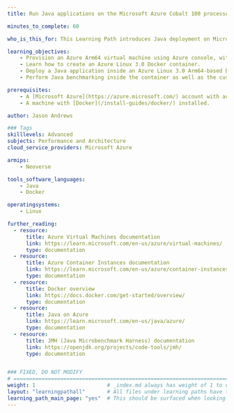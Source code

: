 ```yaml
---
title: Run Java applications on the Microsoft Azure Cobalt 100 processors 

minutes_to_complete: 60   

who_is_this_for: This Learning Path introduces Java deployment on Microsoft Azure Cobalt 100 (Arm-based) virtual machines. It is designed for developers migrating Java applications from x86_64 to Arm with minimal or no changes.

learning_objectives: 
    - Provision an Azure Arm64 virtual machine using Azure console, with Ubuntu as the base image.
    - Learn how to create an Azure Linux 3.0 Docker container.
    - Deploy a Java application inside an Azure Linux 3.0 Arm64-based Docker container and an Azure Linux 3.0 custom-image-based Azure virtual machine.
    - Perform Java benchmarking inside the container as well as the custom virtual machine.

prerequisites:
    - A [Microsoft Azure](https://azure.microsoft.com/) account with access to Cobalt 100 based instances (Dpsv6). 
    - A machine with [Docker](/install-guides/docker/) installed.

author: Jason Andrews

### Tags
skilllevels: Advanced
subjects: Performance and Architecture
cloud_service_providers: Microsoft Azure

armips:
    - Neoverse

tools_software_languages:
    - Java
    - Docker

operatingsystems:
    - Linux

further_reading:
  - resource:
      title: Azure Virtual Machines documentation
      link: https://learn.microsoft.com/en-us/azure/virtual-machines/
      type: documentation
  - resource:
      title: Azure Container Instances documentation
      link: https://learn.microsoft.com/en-us/azure/container-instances/
      type: documentation
  - resource:
      title: Docker overview
      link: https://docs.docker.com/get-started/overview/
      type: documentation
  - resource:
      title: Java on Azure
      link: https://learn.microsoft.com/en-us/java/azure/
      type: documentation
  - resource:
      title: JMH (Java Microbenchmark Harness) documentation
      link: https://openjdk.org/projects/code-tools/jmh/
      type: documentation


### FIXED, DO NOT MODIFY
# ================================================================================
weight: 1                       # _index.md always has weight of 1 to order correctly
layout: "learningpathall"       # All files under learning paths have this same wrapper
learning_path_main_page: "yes"  # This should be surfaced when looking for related content. Only set for _index.md of learning path content.
---
```

